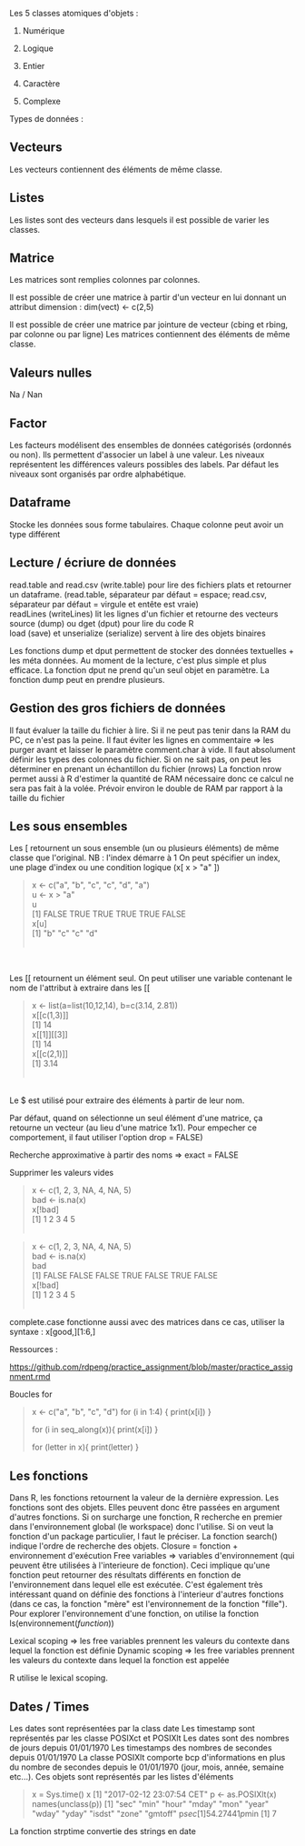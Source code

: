 Les 5 classes atomiques d'objets : <p>

1. Numérique  <p>
2. Logique <p>
3. Entier <p>
4. Caractère <p>
5. Complexe <p>

Types de données :
    
## Vecteurs
Les vecteurs contiennent des éléments de même classe.

## Listes
Les listes sont des vecteurs dans lesquels il est possible de varier les classes.

## Matrice
Les matrices sont remplies colonnes par colonnes. 

Il est possible de créer une matrice à partir d'un vecteur en lui donnant un attribut dimension :
dim(vect) <- c(2,5)

Il est possible de créer une matrice par jointure de vecteur (cbing et rbing, par colonne ou par ligne)
Les matrices contiennent des éléments de même classe.

## Valeurs nulles
Na / Nan

## Factor
Les facteurs modélisent des ensembles de données catégorisés (ordonnés ou non). Ils permettent d'associer un label à une valeur.
Les niveaux représentent les différences valeurs possibles des labels. Par défaut les niveaux sont organisés par ordre alphabétique.

## Dataframe
Stocke les données sous forme tabulaires. Chaque colonne peut avoir un type différent

## Lecture / écriure de données
read.table and read.csv (write.table) pour lire des fichiers plats et retourner un dataframe. (read.table, séparateur par défaut = espace; read.csv, séparateur par défaut = virgule et entête est vraie) <br/>
readLines (writeLines) lit les lignes d'un fichier et retourne des vecteurs <br/>
source (dump) ou dget (dput) pour lire du code R <br/>
load (save) et unserialize (serialize) servent à lire des objets binaires <br/>

Les fonctions dump et dput permettent de stocker des données textuelles + les méta données. Au moment de la lecture, c'est plus simple et plus efficace.
La fonction dput ne prend qu'un seul objet en paramètre. La fonction dump peut en prendre plusieurs.

## Gestion des gros fichiers de données
Il faut évaluer la taille du fichier à lire. Si il ne peut pas tenir dans la RAM du PC, ce n'est pas la peine.
Il faut éviter les lignes en commentaire => les purger avant et laisser le paramètre comment.char à vide.
Il faut absolument définir les types des colonnes du fichier. Si on ne sait pas, on peut les déterminer en prenant un échantillon du fichier (nrows)
La fonction nrow permet aussi à R d'estimer la quantité de RAM nécessaire donc ce calcul ne sera pas fait à la volée.
Prévoir environ le double de RAM par rapport à la taille du fichier

## Les sous ensembles
Les [ retournent un sous ensemble (un ou plusieurs éléments) de même classe que l'original. NB : l'index démarre à 1 
On peut spécifier un index, une plage d'index ou une condition logique (x[ x > "a" ]) 

> x <- c("a", "b", "c", "c", "d", "a") <br/>
> u <- x > "a" <br/>
> u <br/>
> [1] FALSE  TRUE  TRUE  TRUE  TRUE FALSE <br/>
> x[u] <br/>
> [1] "b" "c" "c" "d" <br/>
> <br/>
<br/>

Les [[ retournent un élément seul.
On peut utiliser une variable contenant le nom de l'attribut à extraire dans les [[
> x <- list(a=list(10,12,14), b=c(3.14, 2.81)) <br/>
> x[[c(1,3)]] <br/>
> [1] 14 <br/>
> x[[1]][[3]] <br/>
> [1] 14 <br/>
> x[[c(2,1)]] <br/>
> [1] 3.14 <br/>
>  <br/>

<br/>
Le $ est utilisé pour extraire des éléments à partir de leur nom.

Par défaut, quand on sélectionne un seul élément d'une matrice, ça retourne un vecteur (au lieu d'une matrice 1x1). Pour empecher ce comportement, il faut utiliser l'option drop = FALSE)

Recherche approximative à partir des noms => exact = FALSE

Supprimer les valeurs vides 
> x <- c(1, 2, 3, NA, 4, NA, 5) <br/>
> bad <- is.na(x) <br/>
> x[!bad] <br/>
> [1] 1 2 3 4 5 <br/>
>  <br/>

> x <- c(1, 2, 3, NA, 4, NA, 5) <br/>
> bad <- is.na(x) <br/>
> bad <br/>
> [1] FALSE FALSE FALSE  TRUE FALSE  TRUE FALSE <br/>
> x[!bad] <br/>
> [1] 1 2 3 4 5 <br/>
>  <br/>

complete.case fonctionne aussi avec des matrices dans ce cas, utiliser la syntaxe :
x[good,][1:6,]





Ressources :

https://github.com/rdpeng/practice_assignment/blob/master/practice_assignment.rmd


Boucles for

> x <- c("a", "b", "c", "d")
> for (i in 1:4) {
>     print(x[i])
> }
>
> for (i in seq_along(x)){
>     print(x[i])
> }
>
> for (letter in x){
>     print(letter)
> }
>

## Les fonctions

Dans R, les fonctions retournent la valeur de la dernière expression.
Les fonctions sont des objets. Elles peuvent donc être passées en argument d'autres fonctions.
Si on surcharge une fonction, R recherche en premier dans l'environnement global (le workspace) donc l'utilise. Si on veut la fonction d'un package particulier, l faut le préciser. La fonction search() indique l'ordre de recherche des objets.
Closure = fonction + environnement d'exécution
Free variables => variables d'environnement (qui peuvent être utilisées à l'interieure de fonction).
Ceci implique qu'une fonction peut retourner des résultats différents en fonction de l'environnement dans lequel elle est exécutée.
C'est également très intéressant quand on définie des fonctions à l'interieur d'autres fonctions (dans ce cas, la fonction "mère" est l'environnement de la fonction "fille").
Pour explorer l'environnement d'une fonction, on utilise la fonction ls(environnement(_function_))

Lexical scoping => les free variables prennent les valeurs du contexte dans lequel la fonction est définie
Dynamic scoping => les free variables prennent les valeurs du contexte dans lequel la fonction est appelée

R utilise le lexical scoping.

## Dates / Times
Les dates sont représentées par la class date
Les timestamp sont représentés par les classe POSIXct et POSIXlt
Les dates sont des nombres de jours depuis 01/01/1970
Les timestamps des nombres de secondes depuis 01/01/1970
La classe POSIXlt comporte bcp d'informations en plus du nombre de secondes depuis le 01/01/1970 (jour, mois, année, semaine etc...). Ces objets sont représentés par les listes d'éléments

> x = Sys.time()
> x
>[1] "2017-02-12 23:07:54 CET"
> p <- as.POSIXlt(x)
> names(unclass(p))
> [1] "sec"    "min"    "hour"   "mday"   "mon"    "year"   "wday"   "yday"   "isdst"  "zone"   "gmtoff"
> p$sec
>[1] 54.27441
> p$min
>[1] 7
> 


La fonction strptime convertie des strings en date
